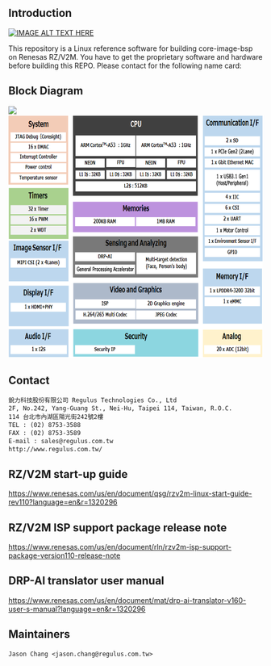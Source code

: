## Introduction

[![IMAGE ALT TEXT HERE](https://img.youtube.com/vi/TzaTyqkk9OA/0.jpg)](https://youtu.be/TzaTyqkk9OA)

This repository is a Linux reference software for building core-image-bsp on Renesas RZ/V2M. 
You have to get the proprietary software and hardware before building this REPO. Please contact for the following name card: 

## Block Diagram

<img src="https://renesas.info/w/images/2/29/RZV2M_EVK.jpg" />
<img src="/assets/block-rzv2m_0.png" width="600" height="480" />

## Contact

```
銳力科技股份有限公司 Regulus Technologies Co., Ltd  
2F, No.242, Yang-Guang St., Nei-Hu, Taipei 114, Taiwan, R.O.C.  
114 台北市內湖區陽光街242號2樓  
TEL : (02) 8753-3588  
FAX : (02) 8753-3589  
E-mail : sales@regulus.com.tw  
http://www.regulus.com.tw/  
```

## RZ/V2M start-up guide

https://www.renesas.com/us/en/document/qsg/rzv2m-linux-start-guide-rev110?language=en&r=1320296

## RZ/V2M ISP support package release note

https://www.renesas.com/us/en/document/rln/rzv2m-isp-support-package-version110-release-note


## DRP-AI translator user manual

https://www.renesas.com/us/en/document/mat/drp-ai-translator-v160-user-s-manual?language=en&r=1320296


Maintainers
-------------------------

```
Jason Chang <jason.chang@regulus.com.tw>
```




